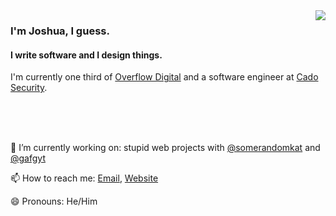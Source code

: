 <img align="right" src="https://github-readme-stats.vercel.app/api?username=joshuathompsonlindley&show_icons=true&hide_title=true">

### I'm Joshua, I guess.

#### I write software and I design things.
I'm currently one third of [Overflow Digital](https://overflow.digital) and a software engineer at [Cado Security](https://www.cadosecurity.com/).

<br>
<br>
<br>

🔭 I’m currently working on: stupid web projects with [@somerandomkat](https://github.com/somerandomkat) and [@gafgyt](https://github.com/gafgyt)

📫 How to reach me: [Email](mailto://joshua@overflow.digital), [Website](https://joshuathompson.co.uk)

😄 Pronouns: He/Him
